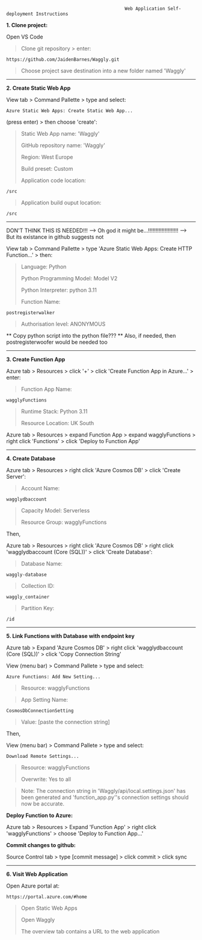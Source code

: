                                                 Web Application Self-deployment Instructions
**1. Clone project:**

Open VS Code
>Clone git repository > enter:
    
    https://github.com/JaidenBarnes/Waggly.git
>Choose project save destination into a new folder named 'Waggly'

---
**2. Create Static Web App**

View tab > Command Pallette > type and select:

    Azure Static Web Apps: Create Static Web App...
(press enter) > then choose 'create':
> Static Web App name: 'Waggly'
> 
> GitHub repository name: 'Waggly'
> 
> Region: West Europe
> 
> Build preset: Custom
>
> Application code location:

    /src
> Application build ouput location:

    /src

---
DON'T THINK THIS IS NEEDED!!! --> Oh god it might be...!!!!!!!!!!!!!!!!!!!! --> But its existance in github suggests not

View tab > Command Pallette > type 'Azure Static Web Apps: Create HTTP Function...' > then:
>Language: Python
>
>Python Programming Model: Model V2
>
>Python Interpreter: python 3.11
>
>Function Name:

    postregisterwalker
    
>Authorisation level: ANONYMOUS

** Copy python script into the python file???
** Also, if needed, then postregisterwoofer would be needed too

---
**3. Create Function App**

Azure tab > Resources > click '+' > click 'Create Function App in Azure...' > enter:
>Function App Name:

    wagglyFunctions
    
>Runtime Stack: Python 3.11
>
>Resource Location: UK South

Azure tab > Resources > expand Function App > expand wagglyFunctions > right click 'Functions' > click 'Deploy to Function App'

---
**4. Create Database**

Azure tab > Resources > right click 'Azure Cosmos DB' > click 'Create Server':
>Account Name:

    wagglydbaccount
>
>Capacity Model: Serverless
>
>Resource Group: wagglyFunctions

Then,

Azure tab > Resources > right click 'Azure Cosmos DB' > right click 'wagglydbaccount (Core (SQL))' > click 'Create Database':
>Database Name:

    waggly-database

>Collection ID:

    waggly_container

>Partition Key:

    /id

---
**5. Link Functions with Database with endpoint key**

Azure tab > Expand 'Azure Cosmos DB' > right click 'wagglydbaccount (Core (SQL))' > click 'Copy Connection String'

View (menu bar) > Command Pallete > type and select:

    Azure Functions: Add New Setting...
    
>Resource: wagglyFunctions

>App Setting Name:

    CosmosDbConnectionSetting

>Value: [paste the connection string]

Then,

View (menu bar) > Command Pallete > type and select:

    Download Remote Settings...
    
>Resource: wagglyFunctions
>
>Overwrite: Yes to all
>

>Note: The connection string in 'Waggly/api/local.settings.json' has been generated and 'function_app.py''s connection settings should now be accurate.

**Deploy Function to Azure:**
    
Azure tab > Resources > Expand 'Function App' > right click 'wagglyFunctions' > choose 'Deploy to Function App...'

**Commit changes to github:**
    
Source Control tab > type [commit message] > click commit > click sync

---
**6. Visit Web Application**

Open Azure portal at:

    https://portal.azure.com/#home
    
>Open Static Web Apps
>
>Open Waggly
>
>The overview tab contains a URL to the web application

